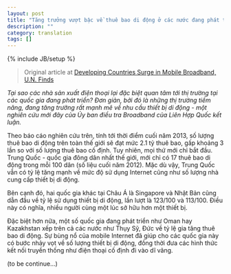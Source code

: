 ```yaml
---
layout: post
title: "Tăng trưởng vượt bậc về thuê bao di động ở các nước đang phát triển"
description: ""
category: translation
tags: []
---
```

{% include JB/setup %}
> Original article at [Developing Countries Surge in Mobile Broadband, U.N. Finds](http://bits.blogs.nytimes.com/2013/09/26/developing-countries-surge-in-mobile-broadband-u-n-finds/)

_Tại sao các nhà sản xuất điện thoại lại đặc biệt quan tâm tới thị trường tại các quốc gia đang phát triển? Đơn giản, bởi đó là những thị trường tiềm năng, đang tăng trưởng rất mạnh mẽ về nhu cầu thiết bị di động - một nghiên cứu mới đây của Ủy ban điều tra Broadband của Liên Hợp Quốc kết luận._

Theo báo cáo nghiên cứu trên, tính tới thời điểm cuối năm 2013, số lượng thuê bao di động trên toàn thế giới sẽ đạt mức 2.1 tỷ thuê bao, gấp khoảng 3 lần so với số lượng thuê bao cố định. Tuy nhiên, mọi thứ mới chỉ bắt đầu. Trung Quốc - quốc gia đông dân nhất thế giới, mới chỉ có 17 thuê bao di động trong mỗi 100 dân (số liệu cuối năm 2012). Mặc dù vậy, Trung Quốc vẫn có tỷ lệ tăng mạnh về mức độ sử dụng Internet cũng như số lượng nhà cung cấp thiết bị di động.

Bên cạnh đó, hai quốc gia khác tại Châu Á là Singapore và Nhật Bản cũng dẫn đầu về tỷ lệ sử dụng thiết bị di động, lần lượt là 123/100 và 113/100. Điều này có nghĩa, nhiều người cùng một lúc sở hữu hơn một thiết bị. 

Đặc biệt hơn nữa, một số quốc gia đang phát triển như Oman hay Kazakhstan xếp trên cả các nước như Thụy Sỹ, Đức về tỷ lệ gia tăng thuê bao di động. Sự bùng nổ của mobile Internet đã giúp cho các quốc gia này có bước nhảy vọt về số lượng thiết bị di động, đồng thời đưa các hình thức kết nối truyền thống như điện thoại cố định đi vào dĩ vãng.

(to be continue...)





